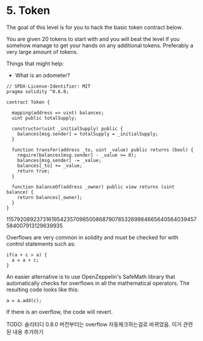 # 5. Token

The goal of this level is for you to hack the basic token contract below.

You are given 20 tokens to start with and you will beat the level if you somehow manage to get your hands on any additional tokens. Preferably a very large amount of tokens.

Things that might help:

- What is an odometer?

```solidity
// SPDX-License-Identifier: MIT
pragma solidity ^0.6.0;

contract Token {

  mapping(address => uint) balances;
  uint public totalSupply;

  constructor(uint _initialSupply) public {
    balances[msg.sender] = totalSupply = _initialSupply;
  }

  function transfer(address _to, uint _value) public returns (bool) {
    require(balances[msg.sender] - _value >= 0);
    balances[msg.sender] -= _value;
    balances[_to] += _value;
    return true;
  }

  function balanceOf(address _owner) public view returns (uint balance) {
    return balances[_owner];
  }
}
```

115792089237316195423570985008687907853269984665640564039457584007913129639935

Overflows are very common in solidity and must be checked for with control statements such as:

```
if(a + c > a) {
  a = a + c;
}

```

An easier alternative is to use OpenZeppelin's SafeMath library that automatically checks for overflows in all the mathematical operators. The resulting code looks like this:

```
a = a.add(c);

```

If there is an overflow, the code will revert.

TODO: 솔리티디 0.8.0 버전부터는 overflow 자동체크하는걸로 바뀌었음. 이거 관련된 내용 추가하기